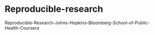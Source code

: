 # Reproducible-research
Reproducible-Research-Johns-Hopkins-Bloomberg-School-of-Public-Health-Coursera
